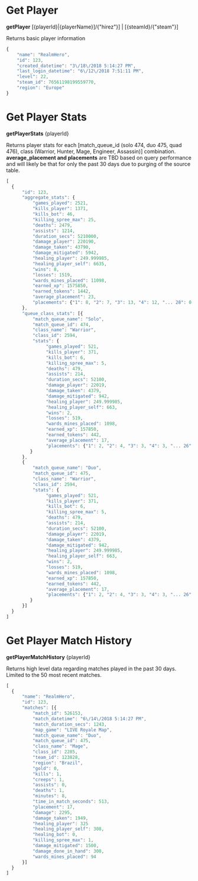 # Get Player 
**getPlayer** [{playerId}|{playerName}]/{"hirez"}]  | [{steamId}/{"steam"}]

Returns basic player information

```js
{
    "name": "RealmHero",
    "id": 123,
    "created_datetime": "3\/18\/2018 5:14:27 PM",
    "last_login_datetime": "6\/12\/2018 7:51:11 PM",      
    "level": 22,
    "steam_id": 76561198199559770,
    "region": "Europe"
}
```

# Get Player Stats
**getPlayerStats** {playerId}

Returns player stats for each [match_queue_id (solo 474, duo 475, quad 476), class (Warrior, Hunter, Mage, Engineer, Assassin)] combination. 
<b>average_placement and placements</b> are TBD based on query performance and will likely be that for only the past 30 days due to purging of the source table.

```js
[
  {      
      "id": 123,
      "aggregate_stats": {         
          "games_played": 2521,
          "kills_player": 1371,
          "kills_bot": 46,
          "killing_spree_max": 25,
          "deaths": 2479,
          "assists": 1214,
          "duration_secs": 5210000,
          "damage_player": 220190,
          "damage_taken": 43790,
          "damage_mitigated": 5942,
          "healing_player": 249.999985,
          "healing_player_self": 6635,
          "wins": 8,
          "losses": 1519,
          "wards_mines_placed": 11098,
          "earned_xp": 1575850,
          "earned_tokens": 1442,
          "average_placement": 23,
          "placements": {"1": 8, "2": 7, "3": 13, "4": 12, "... 28": 0, "29": 3}
      },
      "queue_class_stats": [{
          "match_queue_name": "Solo",
          "match_queue_id": 474,
          "class_name": "Warrior",
          "class_id": 2594,
          "stats": {
               "games_played": 521,
               "kills_player": 371,
               "kills_bot": 6,
               "killing_spree_max": 5,
               "deaths": 479,
               "assists": 214,
               "duration_secs": 52100,
               "damage_player": 22019,
               "damage_taken": 4379,
               "damage_mitigated": 942,
               "healing_player": 249.999985,
               "healing_player_self": 663,
               "wins": 2,
               "losses": 519,
               "wards_mines_placed": 1098,
               "earned_xp": 157850,
               "earned_tokens": 442,
               "average_placement": 17,
               "placements": {"1": 2, "2": 4, "3": 3, "4": 3, "... 26": 0, "27": 1}
         }
      },
      {
          "match_queue_name": "Duo",
          "match_queue_id": 475,
          "class_name": "Warrior",
          "class_id": 2594,
          "stats": {
               "games_played": 521,
               "kills_player": 371,
               "kills_bot": 6,
               "killing_spree_max": 5,
               "deaths": 479,
               "assists": 214,
               "duration_secs": 52100,
               "damage_player": 22019,
               "damage_taken": 4379,
               "damage_mitigated": 942,
               "healing_player": 249.999985,
               "healing_player_self": 663,
               "wins": 2,
               "losses": 519,
               "wards_mines_placed": 1098,
               "earned_xp": 157850,
               "earned_tokens": 442,
               "average_placement": 17,
               "placements": {"1": 2, "2": 4, "3": 3, "4": 3, "... 26": 0, "27": 1}
         }
      }]        
  }
]

```

# Get Player Match History
**getPlayerMatchHistory** {playerId}

Returns high level data regarding matches played in the past 30 days.  Limited to the 50 most recent matches.

```js
[
  {
      "name": "RealmHero",
      "id": 123,
      "matches": [{
          "match_id": 526153,
          "match_datetime": "6\/14\/2018 5:14:27 PM",
          "match_duration_secs": 1243,
          "map_game": "LIVE Royale Map",
          "match_queue_name": "Duo",
          "match_queue_id": 475,
          "class_name": "Mage",
          "class_id": 2285,
          "team_id": 123828,
          "region": "Brazil",
          "gold": 0,
          "kills": 1,
          "creeps": 1,
          "assists": 0,
          "deaths": 1,
          "minutes": 8,
          "time_in_match_seconds": 513,
          "placement": 17,
          "damage": 2295,
          "damage_taken": 1949,
          "healing_player": 325
          "healing_player_self": 308,
          "healing_bot": 0,          
          "killing_spree_max": 1,
          "damage_mitigated": 1500,
          "damage_done_in_hand": 300,          
          "wards_mines_placed": 94          
      }]     
  }
]
```

